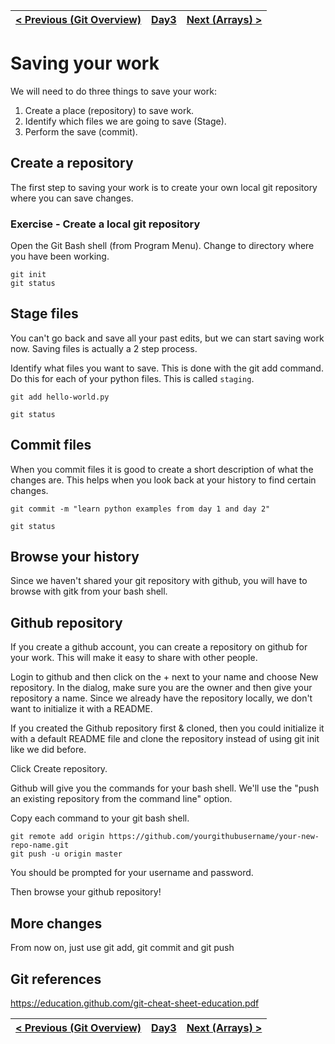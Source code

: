 |[< Previous (Git Overview)](../Day2/GitOverview.md) | [Day3](../README.md)| [Next (Arrays) >](../README.md) |
|----|----|----|
# Saving your work

We will need to do three things to save your work:
1) Create a place (repository) to save work.
2) Identify which files we are going to save (Stage).
3) Perform the save (commit).

## Create a repository

The first step to saving your work is to create your own local git repository where you can save changes.

### Exercise - Create a local git repository

Open the Git Bash shell (from Program Menu).
Change to directory where you have been working.
```
git init
git status
```

## Stage files

You can't go back and save all your past edits, but we can start saving work now.
Saving files is actually a 2 step process.

Identify what files you want to save. This is done with the git add command. Do this for each of your python files. This is called ```staging```.

```
git add hello-world.py

git status
```

## Commit files

When you commit files it is good to create a short description of what the changes are. This helps when you look back at your history to find certain changes.

```
git commit -m "learn python examples from day 1 and day 2"

git status
```

## Browse your history

Since we haven't shared your git repository with github, you will have to browse with gitk from your bash shell.

## Github repository

If you create a github account, you can create a repository on github for your work. This will make it easy to share with other people.

Login to github and then click on the + next to your name and choose New repository.
In the dialog, make sure you are the owner and then give your repository a name. 
Since we already have the repository locally, we don't want to initialize it with a README.

If you created the Github repository first & cloned, then you could initialize it with a default README file and clone the repository instead of using git init like we did before.

Click Create repository.

Github will give you the commands for your bash shell. We'll use the "push an existing repository from the command line" option.

Copy each command to your git bash shell.

```
git remote add origin https://github.com/yourgithubusername/your-new-repo-name.git
git push -u origin master
```

You should be prompted for your username and password.

Then browse your github repository!

## More changes

From now on, just use git add, git commit and git push
## Git references
https://education.github.com/git-cheat-sheet-education.pdf


|[< Previous (Git Overview)](../Day2/GitOverview.md) | [Day3](../README.md)| [Next (Arrays) >](../README.md) |
|----|----|----|
